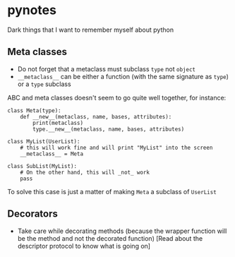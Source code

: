 pynotes
=======

Dark things that I want to remember myself about python

Meta classes
------------

- Do not forget that a metaclass must subclass `type` not `object`
- `__metaclass__` can be either a function (with the same signature as `type`) or a `type` subclass

ABC and meta classes doesn't seem to go quite well together, for instance:

    class Meta(type):
        def __new__(metaclass, name, bases, attributes):
            print(metaclass)
            type.__new__(metaclass, name, bases, attributes)
        
    class MyList(UserList):
        # this will work fine and will print "MyList" into the screen
        __metaclass__ = Meta
      
    class SubList(MyList):
        # On the other hand, this will _not_ work
        pass
        
To solve this case is just a matter of making `Meta` a subclass of `UserList`

Decorators
----------

- Take care while decorating methods (because the wrapper function will be the method and not the decorated function) [Read about the descriptor protocol to know what is going on]
